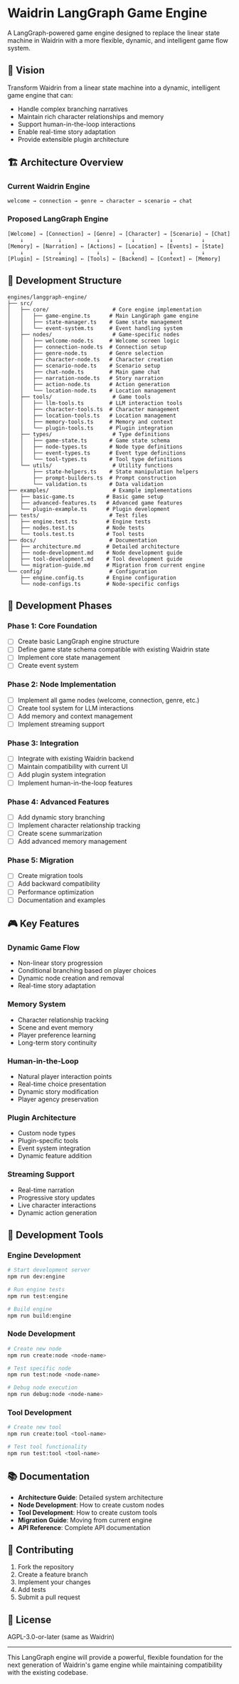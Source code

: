 # Waidrin LangGraph Game Engine

A LangGraph-powered game engine designed to replace the linear state machine in Waidrin with a more flexible, dynamic, and intelligent game flow system.

## 🎯 Vision

Transform Waidrin from a linear state machine into a dynamic, intelligent game engine that can:
- Handle complex branching narratives
- Maintain rich character relationships and memory
- Support human-in-the-loop interactions
- Enable real-time story adaptation
- Provide extensible plugin architecture

## 🏗️ Architecture Overview

### Current Waidrin Engine
```
welcome → connection → genre → character → scenario → chat
```

### Proposed LangGraph Engine
```
[Welcome] → [Connection] → [Genre] → [Character] → [Scenario] → [Chat]
    ↓           ↓           ↓          ↓           ↓         ↓
[Memory] ← [Narration] ← [Actions] ← [Location] ← [Events] ← [State]
    ↓           ↓           ↓          ↓           ↓         ↓
[Plugin] ← [Streaming] ← [Tools] ← [Backend] ← [Context] ← [Memory]
```

## 📁 Development Structure

```
engines/langgraph-engine/
├── src/
│   ├── core/                    # Core engine implementation
│   │   ├── game-engine.ts      # Main LangGraph game engine
│   │   ├── state-manager.ts    # Game state management
│   │   └── event-system.ts     # Event handling system
│   ├── nodes/                   # Game-specific nodes
│   │   ├── welcome-node.ts     # Welcome screen logic
│   │   ├── connection-node.ts  # Connection setup
│   │   ├── genre-node.ts       # Genre selection
│   │   ├── character-node.ts   # Character creation
│   │   ├── scenario-node.ts    # Scenario setup
│   │   ├── chat-node.ts        # Main game chat
│   │   ├── narration-node.ts   # Story narration
│   │   ├── action-node.ts      # Action generation
│   │   └── location-node.ts    # Location management
│   ├── tools/                   # Game tools
│   │   ├── llm-tools.ts        # LLM interaction tools
│   │   ├── character-tools.ts  # Character management
│   │   ├── location-tools.ts   # Location management
│   │   ├── memory-tools.ts     # Memory and context
│   │   └── plugin-tools.ts     # Plugin integration
│   ├── types/                   # Type definitions
│   │   ├── game-state.ts       # Game state schema
│   │   ├── node-types.ts       # Node type definitions
│   │   ├── event-types.ts      # Event type definitions
│   │   └── tool-types.ts       # Tool type definitions
│   └── utils/                   # Utility functions
│       ├── state-helpers.ts    # State manipulation helpers
│       ├── prompt-builders.ts  # Prompt construction
│       └── validation.ts       # Data validation
├── examples/                    # Example implementations
│   ├── basic-game.ts          # Basic game setup
│   ├── advanced-features.ts   # Advanced game features
│   └── plugin-example.ts      # Plugin development
├── tests/                      # Test files
│   ├── engine.test.ts         # Engine tests
│   ├── nodes.test.ts          # Node tests
│   └── tools.test.ts          # Tool tests
├── docs/                       # Documentation
│   ├── architecture.md        # Detailed architecture
│   ├── node-development.md    # Node development guide
│   ├── tool-development.md    # Tool development guide
│   └── migration-guide.md     # Migration from current engine
└── config/                     # Configuration
    ├── engine.config.ts       # Engine configuration
    └── node-configs.ts        # Node-specific configs
```

## 🚀 Development Phases

### Phase 1: Core Foundation
- [ ] Create basic LangGraph engine structure
- [ ] Define game state schema compatible with existing Waidrin state
- [ ] Implement core state management
- [ ] Create event system

### Phase 2: Node Implementation
- [ ] Implement all game nodes (welcome, connection, genre, etc.)
- [ ] Create tool system for LLM interactions
- [ ] Add memory and context management
- [ ] Implement streaming support

### Phase 3: Integration
- [ ] Integrate with existing Waidrin backend
- [ ] Maintain compatibility with current UI
- [ ] Add plugin system integration
- [ ] Implement human-in-the-loop features

### Phase 4: Advanced Features
- [ ] Add dynamic story branching
- [ ] Implement character relationship tracking
- [ ] Create scene summarization
- [ ] Add advanced memory management

### Phase 5: Migration
- [ ] Create migration tools
- [ ] Add backward compatibility
- [ ] Performance optimization
- [ ] Documentation and examples

## 🎮 Key Features

### Dynamic Game Flow
- Non-linear story progression
- Conditional branching based on player choices
- Dynamic node creation and removal
- Real-time story adaptation

### Memory System
- Character relationship tracking
- Scene and event memory
- Player preference learning
- Long-term story continuity

### Human-in-the-Loop
- Natural player interaction points
- Real-time choice presentation
- Dynamic story modification
- Player agency preservation

### Plugin Architecture
- Custom node types
- Plugin-specific tools
- Event system integration
- Dynamic feature addition

### Streaming Support
- Real-time narration
- Progressive story updates
- Live character interactions
- Dynamic action generation

## 🔧 Development Tools

### Engine Development
```bash
# Start development server
npm run dev:engine

# Run engine tests
npm run test:engine

# Build engine
npm run build:engine
```

### Node Development
```bash
# Create new node
npm run create:node <node-name>

# Test specific node
npm run test:node <node-name>

# Debug node execution
npm run debug:node <node-name>
```

### Tool Development
```bash
# Create new tool
npm run create:tool <tool-name>

# Test tool functionality
npm run test:tool <tool-name>
```

## 📚 Documentation

- **Architecture Guide**: Detailed system architecture
- **Node Development**: How to create custom nodes
- **Tool Development**: How to create custom tools
- **Migration Guide**: Moving from current engine
- **API Reference**: Complete API documentation

## 🤝 Contributing

1. Fork the repository
2. Create a feature branch
3. Implement your changes
4. Add tests
5. Submit a pull request

## 📄 License

AGPL-3.0-or-later (same as Waidrin)

---

This LangGraph engine will provide a powerful, flexible foundation for the next generation of Waidrin's game engine while maintaining compatibility with the existing codebase.
